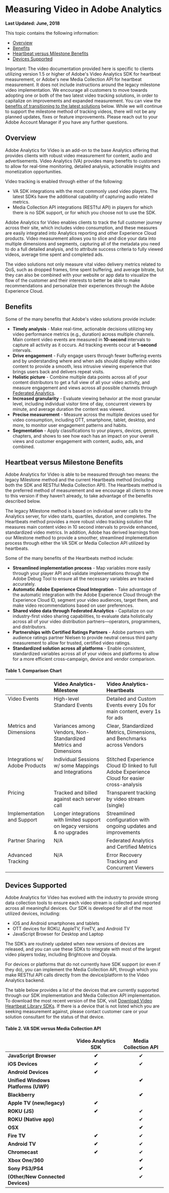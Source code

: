 # Measuring Video in Adobe Analytics

**Last Updated: June, 2018**

This topic contains the following information:

  * <a href="#overview">Overview</a>
  * <a href="#">Benefits</a>
  * <a href="#hb_vs_m_b">Heartbeat versus Milestone Benefits</a>
  * <a href="#devices_supported">Devices Supported</a>

Important: The video documentation provided here is specific to clients
utilizing version 1.5 or higher of Adobe's Video Analytics SDK for heartbeat
measurement, or Adobe's new Media Collection API for heartbeat measurement. It
does not include instructions around the legacy milestone video
implementation. We encourage all customers to move towards adopting one or
both of the two latest video tracking solutions, in order to capitalize on
improvements and expanded measurement. You can view the [benefits of
transitioning to the latest solutions]() below. While we will continue to
support the milestone method of tracking videos, there will not be any planned
updates, fixes or feature improvements. Please reach out to your Adobe Account
Manager if you have any further questions.

<h2 id="overview">Overview</h2>

Adobe Analytics for Video is an add-on to the base Analytics offering that
provides clients with robust video measurement for content, audio and
advertisements. Video Analytics (VA) provides many benefits to customers to
allow for real-time monitoring, detailed analysis, actionable insights and
monetization opportunities.

Video tracking is enabled through either of the following:

  * VA SDK integrations with the most commonly used video players. The latest SDKs have the additional capability of capturing audio related metrics. 
  * Media Collection API integrations (RESTful API) in players for which there is no SDK support, or for which you choose not to use the SDK.

Adobe Analytics for Video enables clients to track the full customer journey
across their site, which includes video consumption, and these measures are
easily integrated into Analytics reporting and other Experience Cloud
products. Video measurement allows you to slice and dice your data into
multiple dimensions and segments, capturing all of the metadata you need to do
a full detailed analysis, and to attribute success criteria to fully viewed
videos, average time spent and completed ads.

The video solutions not only measure vital video delivery metrics related to
QoS, such as dropped frames, time spent buffering, and average bitrate, but
they can also be combined with your website or app data to visualize the flow
of the customer and their interests to better be able to make recommendations
and personalize their experiences through the Adobe Experience Cloud.


<h2 id="benefits">Benefits</h2>

Some of the many benefits that Adobe's video solutions provide include:

  * **Timely analysis** - Make real-time, actionable decisions utilizing key video performance metrics (e.g., duration) across multiple channels. Main content video events are measured in **10-second** intervals to capture all activity as it occurs. Ad tracking events occur at **1-second** intervals.
  * **Drive engagement** - Fully engage users through fewer buffering events and by understanding where and when ads should display within video content to provide a smooth, less intrusive viewing experience that brings users back and delivers repeat visits. 
  * **Holistic picture** - Combine multiple data points across all of your content distributors to get a full view of all your video activity, and measure engagement and views across all possible channels through [Federated Analytics](federated-analytics.html). 
  * **Increased granularity** - Evaluate viewing behavior at the most granular level, including individual visitor time of day, concurrent viewers by minute, and average duration the content was viewed. 
  * **Precise measurement** - Measure across the multiple devices used for video consumption, including OTT, smartphone, tablet, desktop, and more, to monitor user engagement patterns and habits. 
  * **Segmentation** - Apply classifications to your players, devices, genres, chapters, and shows to see how each has an impact on your overall views and customer engagement with content, audio, ads, and combined. 

<h2 id="hb_vs_m_b">Heartbeat versus Milestone Benefits</h2>

Adobe Analytics for Video is able to be measured through two means: the legacy
Milestone method and the current Heartbeats method (including both the SDK and
RESTful Media Collection API). The Heartbeats method is the preferred method
of measurement and we encourage all clients to move to this version if they
haven’t already, to take advantage of the benefits described below.

The legacy Milestone method is based on individual server calls to the
Analytics server, for video starts, quartiles, duration, and completes. The
Heartbeats method provides a more robust video tracking solution that measures
main content video in 10 second intervals to provide enhanced, standardized
video metrics. In addition, Adobe has derived learnings from our Milestone
method to provide a smoother, streamlined implementation process through
either the VA SDK or Media Collection API utilized by heartbeats.

Some of the many benefits of the Heartbeats method include:

  * **Streamlined implementation process** - Map variables more easily through your player API and validate implementations through the Adobe Debug Tool to ensure all the necessary variables are tracked accurately. 
  * **Automatic Adobe Experience Cloud Integration** - Take advantage of the automatic integration with the Adobe Experience Cloud through the Experience Cloud ID, segment your video audiences, target them, and make video recommendations based on user preferences. 
  * **Shared video data through Federated Analytics** - Capitalize on our industry-first video sharing capabilities, to evaluate data holistically across all of your video distribution partners—operators, programmers, and distributors. 
  * **Partnerships with Certified Ratings Partners** - Adobe partners with audience ratings partner Nielsen to provide neutral census third party measurement to allow for trusted, certified video ratings. 
  * **Standardized solution across all platforms** - Enable consistent, standardized variables across all of your videos and platforms to allow for a more efficient cross-campaign, device and vendor comparison. 

#### Table 1. Comparison Chart

<table>
    <thead class="thead" align="left">	
        <tr> 
            <th  valign="top" > </th>
            <th  valign="top" >Video Analytics- Milestone</strong> </th>
            <th  valign="top" >Video Analytics- Heartbeats</strong> </th>
        </tr>
    </thead>
    <tbody class="tbody"> 
        <tr> 
            <td  valign="top" >Video Events</strong> </td>
            <td  valign="top" >High-level Standard Events </td>
            <td  valign="top" >Detailed and Custom Events every 10s for main content, every 1s for ads</td>
        </tr>
        <tr> 
            <td  valign="top" >Metrics and Dimensions</strong> </td>
            <td  valign="top" >Variances among Vendors, Non-Standardized Metrics and
        Dimensions </td>
            <td  valign="top" >Clear, Standardized Metrics, Dimensions, and Benchmarks
        across Vendors </td>
        </tr>
        <tr> 
            <td  valign="top" >Integrations w/ Adobe Products</strong> </td>
            <td  valign="top" >Individual Sessions w/ some Mappings and Integrations </td>
            <td  valign="top" >Stitched Experience Cloud ID linked to full Adobe Experience Cloud for easier
        cross-analysis </td>
        </tr>
        <tr> 
            <td  valign="top" >Pricing</strong> </td>
            <td  valign="top" >Tracked and billed against each server call </td>
            <td  valign="top" >Transparent tracking by video stream (single) </td>
        </tr>
        <tr> 
            <td  valign="top" >Implementation and Support</strong> </td>
            <td  valign="top" >Longer integrations with limited support on legacy versions
        &amp; no upgrades </td>
            <td  valign="top" >Streamlined configuration with ongoing updates and improvements </td>
        </tr>
        <tr> 
            <td  valign="top" >Partner Sharing</strong> </td>
            <td  valign="top" >N/A </td>
            <td  valign="top" >Federated Analytics and Certified Metrics </td>
        </tr>
        <tr> 
            <td  valign="top" >Advanced Tracking</strong> </td>
            <td  valign="top" >N/A </td>
            <td  valign="top" >Error Recovery Tracking and Concurrent Viewers </td>
        </tr>
    </tbody>
</table>

<h2 id="devices_supported">Devices Supported</h2>

Adobe Analytics for Video has evolved with the industry to provide strong data
collection tools to ensure each video stream is collected and reported across
all meaningful devices. Our SDK is developed for all of the most utilized
devices, including:

  * iOS and Android smartphones and tablets 
  * OTT devices for ROKU, AppleTV, FireTV, and Android TV 
  * JavaScript Browser for Desktop and Laptop 

The SDK’s are routinely updated when new versions of devices are released, and
you can use these SDKs to integrate with most of the largest video players
today, including Brightcove and Ooyala.

For devices or platforms that do not currently have SDK support (or even if
they do), you can implement the Media Collection API, through which you make
RESTful API calls directly from the device/platform to the Video Analytics
backend.

The table below provides a list of the devices that are currently supported
through our SDK implementation and Media Collection API implementation. To
download the most recent version of the SDK, visit [Download Video Heartbeat
Library SDKs](c_vhl_download-sdks.html). If there is a device that is not
listed which you are seeking measurement against, please contact customer care
or your solution consultant for the status of that device.

#### Table 2. VA SDK versus Media Collection API

<table>
    <thead>
        <tr>
            <td  align="left" valign="top" > </td>
            <td  align="center" valign="top" ><strong >Video Analytics SDK</strong> </td>
            <td  align="center" valign="top" ><strong >Media Collection API</strong> </td>
        </tr>
    </thead>
    <tbody>
        <tr>
            <td  align="left" valign="top" ><strong >JavaScript Browser</strong> </td>
            <td  align="center" valign="top" ><strong >✔</strong> </td>
            <td  align="center" valign="top" >✔</td>
        </tr>
        <tr>
            <td  align="left" valign="top" ><strong >iOS Devices</strong> </td>
            <td  align="center" valign="top" ><strong >✔</strong> </td>
            <td  align="center" valign="top" >✔</td>
        </tr>
        <tr>
            <td  align="left" valign="top" ><strong >Android Devices</strong> </td>
            <td  align="center" valign="top" ><strong >✔</strong> </td>
            <td  align="center" valign="top" > </td>
        </tr>
        <tr>
            <td  align="left" valign="top" ><strong >Unified Windows Platforms (UWP)</strong> </td>
            <td  align="center" valign="top" > </td>
            <td  align="center" valign="top" ><strong >✔</strong> </td>
        </tr>
        <tr>
            <td  align="left" valign="top" ><strong >Blackberry</strong> </td>
            <td  align="center" valign="top" > </td>
            <td  align="center" valign="top" ><strong >✔</strong> </td>
        </tr>
        <tr>
            <td  align="left" valign="top" ><strong >Apple TV (new/legacy)</strong> </td>
            <td  align="center" valign="top" ><strong >✔</strong> </td>
            <td  align="center" valign="top" > </td>
        </tr>
        <tr>
            <td  align="left" valign="top" ><strong >ROKU (JS)</strong> </td>
            <td  align="center" valign="top" ><strong >✔</strong> </td>
            <td  align="center" valign="top" >✔</td>
        </tr>
        <tr>
            <td  align="left" valign="top" ><strong >ROKU (Native app)</strong> </td>
            <td  align="center" valign="top" > </td>
            <td  align="center" valign="top" >✔</td>
        </tr>
        <tr>
            <td  align="left" valign="top" ><strong >OSX</strong> </td>
            <td  align="center" valign="top" > </td>
            <td  align="center" valign="top" ><strong >✔</strong> </td>
        </tr>
        <tr>
            <td  align="left" valign="top" ><strong >Fire TV</strong> </td>
            <td  align="center" valign="top" ><strong >✔</strong> </td>
            <td  align="center" valign="top" >✔</td>
        </tr>
        <tr>
            <td  align="left" valign="top" ><strong >Android TV</strong>
        </td>
            <td  align="center" valign="top" ><strong >✔</strong>
        </td>
            <td  align="center" valign="top" >✔</td>
        </tr>
        <tr>
            <td  align="left" valign="top" ><strong >Chromecast</strong>
        </td>
            <td  align="center" valign="top" ><strong >✔</strong>
        </td>
            <td  align="center" valign="top" >✔</td>
        </tr>
        <tr>
            <td  align="left" valign="top" ><strong >Xbox One/360</strong>
        </td>
            <td  align="center" valign="top" > </td>
        <td  align="center" valign="top" ><strong >✔</strong>
        </td>
        </tr>
        <tr>
            <td  align="left" valign="top" ><strong >Sony PS3/PS4</strong>
        </td>
            <td  align="center" valign="top" > </td>
            <td  align="center" valign="top" ><strong >✔</strong>
        </td>
        </tr>
        <tr>
            <td  align="left" valign="top" ><strong >(Other/New Connected Devices)</strong>
        </td>
            <td  align="center" valign="top" > </td>
            <td  align="center" valign="top" >✔</td>
        </tr>
    </tbody>
</table>


